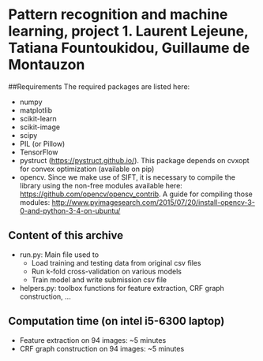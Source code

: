 # Pattern recognition and machine learning, project 1. Laurent Lejeune, Tatiana Fountoukidou, Guillaume de Montauzon

##Requirements
The required packages are listed here:
- numpy
- matplotlib
- scikit-learn
- scikit-image
- scipy
- PIL (or Pillow)
- TensorFlow
- pystruct (https://pystruct.github.io/). This package depends on cvxopt for convex optimization (available on pip)
- opencv. Since we make use of SIFT, it is necessary to compile the library using the non-free modules available here: https://github.com/opencv/opencv_contrib. A guide for compiling those modules: http://www.pyimagesearch.com/2015/07/20/install-opencv-3-0-and-python-3-4-on-ubuntu/

## Content of this archive
- run.py: Main file used to
  - Load training and testing data from original csv files
  - Run k-fold cross-validation on various models
  - Train model and write submission csv file
- helpers.py: toolbox functions for feature extraction, CRF graph construction, ...

## Computation time (on intel i5-6300 laptop)
- Feature extraction on 94 images: ~5 minutes
- CRF graph construction on 94 images: ~5 minutes